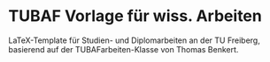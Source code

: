 # TUBAF Vorlage für wiss. Arbeiten
LaTeX-Template für Studien- und Diplomarbeiten an der TU Freiberg, basierend auf der TUBAFarbeiten-Klasse von Thomas Benkert.
